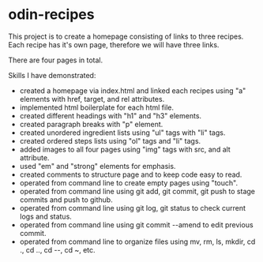 # odin-recipes

This project is to create a homepage consisting of links to three recipes. Each recipe has it's own page, therefore we will have three links.

There are four pages in total.

Skills I have demonstrated:
- created a homepage via index.html and linked each recipes using "a" elements with href, target, and rel attributes. 
- implemented html boilerplate for each html file.
- created different headings with "h1" and "h3" elements.
- created paragraph breaks with "p" element.
- created unordered ingredient lists using "ul" tags with "li" tags.
- created ordered steps lists using "ol" tags and "li" tags.
- added images to all four pages using "img" tags with src, and alt attribute. 
- used "em" and "strong" elements for emphasis.
- created comments to structure page and to keep code easy to read. 
- operated from command line to create empty pages using "touch".
- operated from command line using git add, git commit, git push to stage commits and push to github.
- operated from command line using  git log, git status to check current logs and status.
- operated from command line using  git commit --amend to edit previous commit.
- operated from command line to organize files using mv, rm, ls, mkdir, cd ., cd .., cd --, cd ~, etc.